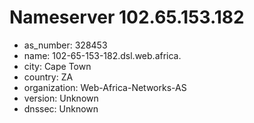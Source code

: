 # Nameserver 102.65.153.182

* as_number: 328453
* name: 102-65-153-182.dsl.web.africa.
* city: Cape Town
* country: ZA
* organization: Web-Africa-Networks-AS
* version: Unknown
* dnssec: Unknown
